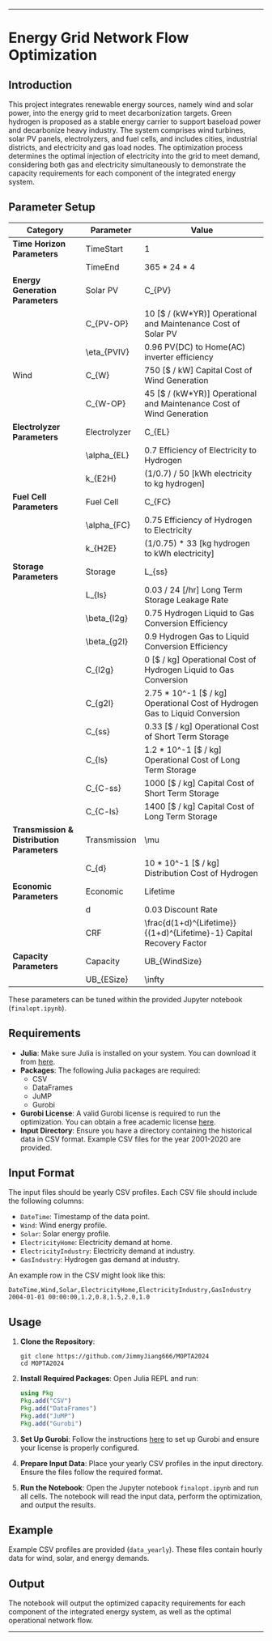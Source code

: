 
---

# Energy Grid Network Flow Optimization

## Introduction

This project integrates renewable energy sources, namely wind and solar power, into the energy grid to meet decarbonization targets. Green hydrogen is proposed as a stable energy carrier to support baseload power and decarbonize heavy industry. The system comprises wind turbines, solar PV panels, electrolyzers, and fuel cells, and includes cities, industrial districts, and electricity and gas load nodes. The optimization process determines the optimal injection of electricity into the grid to meet demand, considering both gas and electricity simultaneously to demonstrate the capacity requirements for each component of the integrated energy system.

## Parameter Setup

| Category | Parameter | Value |
|----------|-----------|-------|
| **Time Horizon Parameters** | TimeStart | 1 |
|  | TimeEnd | 365 * 24 * 4 |
| **Energy Generation Parameters** | Solar PV | C_{PV} | 400 [\$ / kW] Capital Cost of Solar PV |
|  | C_{PV-OP} | 10 [\$ / (kW*YR)] Operational and Maintenance Cost of Solar PV |
|  | \eta_{PVIV} | 0.96 PV(DC) to Home(AC) inverter efficiency |
| Wind | C_{W} | 750 [\$ / kW] Capital Cost of Wind Generation |
|  | C_{W-OP} | 45 [\$ / (kW*YR)] Operational and Maintenance Cost of Wind Generation |
| **Electrolyzer Parameters** | Electrolyzer | C_{EL} | 1000 [\$ / kW] Capital Cost of Electrolyzer |
|  | \alpha_{EL} | 0.7 Efficiency of Electricity to Hydrogen |
|  | k_{E2H} | (1/0.7) / 50 [kWh electricity to kg hydrogen] |
| **Fuel Cell Parameters** | Fuel Cell | C_{FC} | 200 * 10^-1 [\$ / kW] Capital Cost of Fuel Cell |
|  | \alpha_{FC} | 0.75 Efficiency of Hydrogen to Electricity |
|  | k_{H2E} | (1/0.75) * 33 [kg hydrogen to kWh electricity] |
| **Storage Parameters** | Storage | L_{ss} | 0.01 [/hr] Short Term Storage Leakage Rate |
|  | L_{ls} | 0.03 / 24 [/hr] Long Term Storage Leakage Rate |
|  | \beta_{l2g} | 0.75 Hydrogen Liquid to Gas Conversion Efficiency |
|  | \beta_{g2l} | 0.9 Hydrogen Gas to Liquid Conversion Efficiency |
|  | C_{l2g} | 0 [\$ / kg] Operational Cost of Hydrogen Liquid to Gas Conversion |
|  | C_{g2l} | 2.75 * 10^-1 [\$ / kg] Operational Cost of Hydrogen Gas to Liquid Conversion |
|  | C_{ss} | 0.33 [\$ / kg] Operational Cost of Short Term Storage |
|  | C_{ls} | 1.2 * 10^-1 [\$ / kg] Operational Cost of Long Term Storage |
|  | C_{C-ss} | 1000 [\$ / kg] Capital Cost of Short Term Storage |
|  | C_{C-ls} | 1400 [\$ / kg] Capital Cost of Long Term Storage |
| **Transmission & Distribution Parameters** | Transmission | \mu | 0.995 Hydrogen Transportation Efficiency |
|  | C_{d} | 10 * 10^-1 [\$ / kg] Distribution Cost of Hydrogen |
| **Economic Parameters** | Economic | Lifetime | 20 [YR] |
|  | d | 0.03 Discount Rate |
|  | CRF | \frac{d(1+d)^{Lifetime}}{(1+d)^{Lifetime}-1} Capital Recovery Factor |
| **Capacity Parameters** | Capacity | UB_{WindSize} | \infty |
|  | UB_{ESize} | \infty |

These parameters can be tuned within the provided Jupyter notebook (`finalopt.ipynb`).

## Requirements

- **Julia**: Make sure Julia is installed on your system. You can download it from [here](https://julialang.org/downloads/).
- **Packages**: The following Julia packages are required:
  - CSV
  - DataFrames
  - JuMP
  - Gurobi
- **Gurobi License**: A valid Gurobi license is required to run the optimization. You can obtain a free academic license [here](https://www.gurobi.com/academia/academic-program-and-licenses/).
- **Input Directory**: Ensure you have a directory containing the historical data in CSV format. Example CSV files for the year 2001-2020 are provided.

## Input Format

The input files should be yearly CSV profiles. Each CSV file should include the following columns:
- `DateTime`: Timestamp of the data point.
- `Wind`: Wind energy profile.
- `Solar`: Solar energy profile.
- `ElectricityHome`: Electricity demand at home.
- `ElectricityIndustry`: Electricity demand at industry.
- `GasIndustry`: Hydrogen gas demand at industry.

An example row in the CSV might look like this:
```
DateTime,Wind,Solar,ElectricityHome,ElectricityIndustry,GasIndustry
2004-01-01 00:00:00,1.2,0.8,1.5,2.0,1.0
```

## Usage

1. **Clone the Repository**: 
   ```
   git clone https://github.com/JimmyJiang666/MOPTA2024
   cd MOPTA2024
   ```

2. **Install Required Packages**:
   Open Julia REPL and run:
   ```julia
   using Pkg
   Pkg.add("CSV")
   Pkg.add("DataFrames")
   Pkg.add("JuMP")
   Pkg.add("Gurobi")
   ```

3. **Set Up Gurobi**:
   Follow the instructions [here](https://www.gurobi.com/documentation/) to set up Gurobi and ensure your license is properly configured.

4. **Prepare Input Data**:
   Place your yearly CSV profiles in the input directory. Ensure the files follow the required format.

5. **Run the Notebook**:
   Open the Jupyter notebook `finalopt.ipynb` and run all cells. The notebook will read the input data, perform the optimization, and output the results.

## Example

Example CSV profiles are provided (`data_yearly`). These files contain hourly data for wind, solar, and energy demands.

## Output

The notebook will output the optimized capacity requirements for each component of the integrated energy system, as well as the optimal operational network flow.

---
